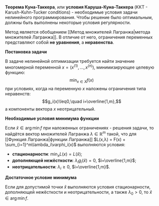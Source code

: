 **Теорема Куна-Таккера**, или **условия Каруша-Куна-Таккера** (KKT - Karush-Kuhn-Tucker conditions) - необходимые условия задачи нелинейного программирования. Чтобы решение было оптимальным, должны быть выполнены некоторые условия регулярности.

Метод является обобщением [[Метод множителей Лагранжа|метода множителей Лагранжа]]. В отличие от него, ограничения переменных представляют собой **не уравнения**, а **неравенства**.

**Постановка задачи**

В задаче нелинейной оптимизации требуется найти значение многомерной переменной $x=(x^{(1)},...,x^{(n)})$, минимизирующее целевую функцию:$$\min_{x\in X}f(x)$$при условиях, когда на переменную $x$ наложены ограничения типа неравенств:$$g_i(x)\leq0,\quad i=\overline{1,m},$$а компоненты вектора $x$ неотрицательный.

**Необходимые условия минимума функции**

Если $\hat{x}\in\arg\min f$ при наложенных ограничениях - решения задачи, то найдётся вектор множителей Лагранжа $\lambda\in\mathbb{R}^m$ такой, что для [[Функция Лагранжа|функции Лагранжа]] $L(x,λ) = F(x) + \sum_{i=1}^m\lambda_i\varphi_i(x)$ выполняются условия:
- **стационарности**: $\min_x L(x)=L(\hat{x})$;
- **дополняющей нежёсткости**: $\lambda_ig_i(\hat{x})=0$, $i=\overline{1,m}$;
- **неотрицательности**: $\lambda_i\geq 0$, $i=\overline{1,m}$.

**Достаточное условие минимума**

Если для допустимой точки $\hat{x}$ выполняются условия стационарности, дополняющей нежёсткости и неотрицательности, а также $\lambda_0>0$, то $\hat{x}\in\arg\min f$.